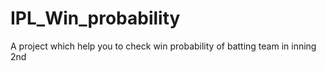# IPL_Win_probability
A project which help you to check win probability of batting team in inning 2nd
